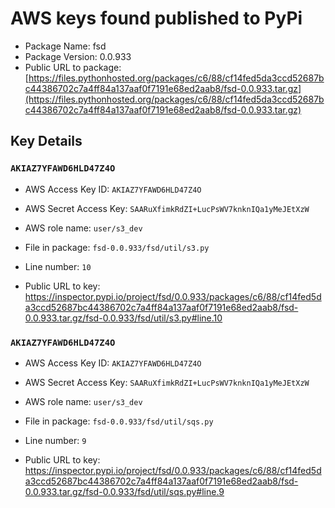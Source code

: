 # AWS keys found published to PyPi

* Package Name: fsd
* Package Version: 0.0.933
* Public URL to package: [https://files.pythonhosted.org/packages/c6/88/cf14fed5da3ccd52687bc44386702c7a4ff84a137aaf0f7191e68ed2aab8/fsd-0.0.933.tar.gz](https://files.pythonhosted.org/packages/c6/88/cf14fed5da3ccd52687bc44386702c7a4ff84a137aaf0f7191e68ed2aab8/fsd-0.0.933.tar.gz)

## Key Details

### `AKIAZ7YFAWD6HLD47Z4O`

* AWS Access Key ID: `AKIAZ7YFAWD6HLD47Z4O`
* AWS Secret Access Key: `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` 
* AWS role name: `user/s3_dev`
* File in package: `fsd-0.0.933/fsd/util/s3.py`
* Line number: `10`

* Public URL to key: https://inspector.pypi.io/project/fsd/0.0.933/packages/c6/88/cf14fed5da3ccd52687bc44386702c7a4ff84a137aaf0f7191e68ed2aab8/fsd-0.0.933.tar.gz/fsd-0.0.933/fsd/util/s3.py#line.10



### `AKIAZ7YFAWD6HLD47Z4O`

* AWS Access Key ID: `AKIAZ7YFAWD6HLD47Z4O`
* AWS Secret Access Key: `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` 
* AWS role name: `user/s3_dev`
* File in package: `fsd-0.0.933/fsd/util/sqs.py`
* Line number: `9`

* Public URL to key: https://inspector.pypi.io/project/fsd/0.0.933/packages/c6/88/cf14fed5da3ccd52687bc44386702c7a4ff84a137aaf0f7191e68ed2aab8/fsd-0.0.933.tar.gz/fsd-0.0.933/fsd/util/sqs.py#line.9


